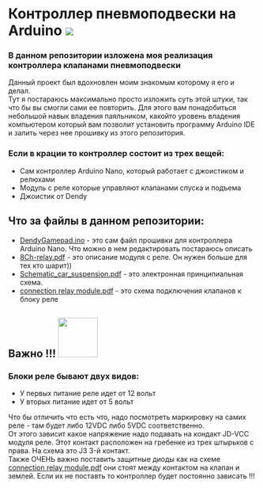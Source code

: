 <h1>
  Контроллер пневмоподвески на Arduino <img src="https://upload.wikimedia.org/wikipedia/commons/thumb/e/e0/ArduinoLogo_%C2%AE.svg/105px-ArduinoLogo_%C2%AE.svg.png"/>
</h1> 
<h3>В данном репозитории изложена моя реализация контроллера клапанами пневмоподвески</h3>    
Данный проект был вдохновлен моим знакомым которому я его и делал.<br>
Тут я постараюсь максимально просто изложить суть этой штуки, так что бы вы смогли сами ее повторить. Для этого вам понадобиться небольшой навык владения паяльником, какойто уровень владения компьютером который вам позволит установить программу Arduino IDE и залить через нее прошивку из этого репозитория.
<h3>Если в крации то контроллер состоит из трех вещей:</h3>
<ul>
  <li>Сам контроллер Arduino Nano, который работает с джоистиком и релюхами</li>
  <li>Модуль с реле которые управляют клапанами спуска и подъема</li>
  <li>Джоистик от Dendy</li>
</ul>
<h2>Что за файлы в данном репозитории:</h2>
<ul>
  <li><a href="https://github.com/Stifler33/Controller-Car-Suspension/blob/main/DendyGamepad.ino">DendyGamepad.ino</a> - это сам файл прошивки для контроллера Arduino Nano. Что можно в нем редактировать постараюсь описать</li>
  <li><a href="https://github.com/Stifler33/Controller-Car-Suspension/blob/main/8Ch-relay.pdf">8Ch-relay.pdf</a> - это описание модуля с реле. Он нужен больше для тех кто шарит))</li>
  <li><a href="https://github.com/Stifler33/Controller-Car-Suspension/blob/main/Schematic_car_suspension.pdf">Schematic_car_suspension.pdf</a> - это электронная принципиальная схема.</li>
  <li><a href="https://github.com/Stifler33/Controller-Car-Suspension/blob/main/connection%20relay%20module.pdf">connection relay module.pdf</a> - это схема подключения клапанов к блоку реле</li>
</ul>
<h2>Важно !!! <img src="https://media1.tenor.com/m/ZFDl8QBRzCUAAAAC/warn-warning.gif" height="80"/></h2>
<h3>Блоки реле бывают двух видов:</h3>
<ul>
  <li>У первых питание реле идет от 12 вольт</li>
  <li>У вторых питание идет от 5 вольт</li>
</ul>
Что бы отличить что есть что, надо посмотреть маркировку на самих реле - там будет либо 12VDC либо 5VDC соответственно.<br>
От этого зависит какое напряжение надо подавать на кондакт JD-VCC модуля реле. Этот контакт расположен на гребенке из трех штырьков с права. На схема это J3 3-й контакт.<br>
Также ОЧЕНЬ важно поставить защитные диоды как на схеме <a href="https://github.com/Stifler33/Controller-Car-Suspension/blob/main/connection%20relay%20module.pdf">connection relay module.pdf</a> они стоят между контактом на клапан и землей. Если их не поставть то контроллер будет постоянно зависать !!!<br>

